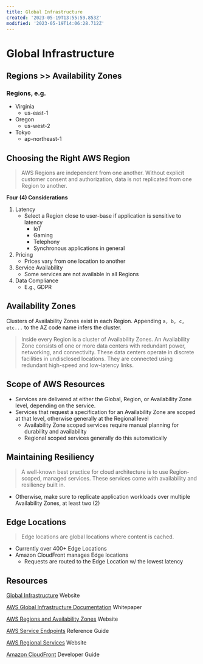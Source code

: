 ```yaml
---
title: Global Infrastructure
created: '2023-05-19T13:55:59.853Z'
modified: '2023-05-19T14:06:28.712Z'
---
```


# Global Infrastructure

## Regions >> Availability Zones

### Regions, e.g.
- Virginia
  - us-east-1
- Oregon
  - us-west-2
- Tokyo
  - ap-northeast-1

## Choosing the Right AWS Region
> AWS Regions are independent from one another. Without explicit customer consent and authorization, data is not replicated from one Region to another.

**Four (4) Considerations**
1. Latency
    - Select a Region close to user-base if application is sensitive to latency
      - IoT
      - Gaming
      - Telephony
      - Synchronous applications in general
2. Pricing
    - Prices vary from one location to another
3. Service Availability
    - Some services are not available in all Regions
4. Data Compliance
    - E.g., GDPR

## Availability Zones
Clusters of Availability Zones exist in each Region. Appending <code>a, b, c, etc...</code> to the AZ code name infers the cluster.

> Inside every Region is a cluster of Availability Zones. An Availability Zone consists of one or more data centers with redundant power, networking, and connectivity. These data centers operate in discrete facilities in undisclosed locations. They are connected using redundant high-speed and low-latency links.

## Scope of AWS Resources
* Services are delivered at either the Global, Region, or Availability Zone level, depending on the service.
* Services that request a specification for an Availability Zone are scoped at that level, otherwise generally at the Regional level
  * Availability Zone scoped services require manual planning for durability and availability
  * Regional scoped services generally do this automatically

## Maintaining Resiliency
> A well-known best practice for cloud architecture is to use Region-scoped, managed services. These services come with availability and resiliency built in.
* Otherwise, make sure to replicate application workloads over multiple Availability Zones, at least two (2)

## Edge Locations
> Edge locations are global locations where content is cached.
* Currently over 400+ Edge Locations
* Amazon CloudFront manages Edge locations
  * Requests are routed to the Edge Location w/ the lowest latency

## Resources
[Global Infrastructure](https://aws.amazon.com/about-aws/global-infrastructure/) Website

[AWS Global Infrastructure Documentation](https://docs.aws.amazon.com/whitepapers/latest/aws-overview/global-infrastructure.html) Whitepaper

[AWS Regions and Availability Zones](https://aws.amazon.com/about-aws/global-infrastructure/regions_az/) Website

[AWS Service Endpoints](https://docs.aws.amazon.com/general/latest/gr/rande.html) Reference Guide

[AWS Regional Services](https://aws.amazon.com/about-aws/global-infrastructure/regional-product-services/) Website

[Amazon CloudFront](https://docs.aws.amazon.com/AmazonCloudFront/latest/DeveloperGuide/Introduction.html) Developer Guide

